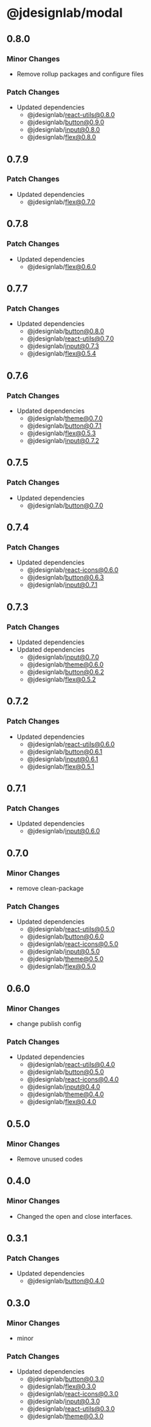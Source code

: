 # @jdesignlab/modal

## 0.8.0

### Minor Changes

- Remove rollup packages and configure files

### Patch Changes

- Updated dependencies
  - @jdesignlab/react-utils@0.8.0
  - @jdesignlab/button@0.9.0
  - @jdesignlab/input@0.8.0
  - @jdesignlab/flex@0.8.0

## 0.7.9

### Patch Changes

- Updated dependencies
  - @jdesignlab/flex@0.7.0

## 0.7.8

### Patch Changes

- Updated dependencies
  - @jdesignlab/flex@0.6.0

## 0.7.7

### Patch Changes

- Updated dependencies
  - @jdesignlab/button@0.8.0
  - @jdesignlab/react-utils@0.7.0
  - @jdesignlab/input@0.7.3
  - @jdesignlab/flex@0.5.4

## 0.7.6

### Patch Changes

- Updated dependencies
  - @jdesignlab/theme@0.7.0
  - @jdesignlab/button@0.7.1
  - @jdesignlab/flex@0.5.3
  - @jdesignlab/input@0.7.2

## 0.7.5

### Patch Changes

- Updated dependencies
  - @jdesignlab/button@0.7.0

## 0.7.4

### Patch Changes

- Updated dependencies
  - @jdesignlab/react-icons@0.6.0
  - @jdesignlab/button@0.6.3
  - @jdesignlab/input@0.7.1

## 0.7.3

### Patch Changes

- Updated dependencies
- Updated dependencies
  - @jdesignlab/input@0.7.0
  - @jdesignlab/theme@0.6.0
  - @jdesignlab/button@0.6.2
  - @jdesignlab/flex@0.5.2

## 0.7.2

### Patch Changes

- Updated dependencies
  - @jdesignlab/react-utils@0.6.0
  - @jdesignlab/button@0.6.1
  - @jdesignlab/input@0.6.1
  - @jdesignlab/flex@0.5.1

## 0.7.1

### Patch Changes

- Updated dependencies
  - @jdesignlab/input@0.6.0

## 0.7.0

### Minor Changes

- remove clean-package

### Patch Changes

- Updated dependencies
  - @jdesignlab/react-utils@0.5.0
  - @jdesignlab/button@0.6.0
  - @jdesignlab/react-icons@0.5.0
  - @jdesignlab/input@0.5.0
  - @jdesignlab/theme@0.5.0
  - @jdesignlab/flex@0.5.0

## 0.6.0

### Minor Changes

- change publish config

### Patch Changes

- Updated dependencies
  - @jdesignlab/react-utils@0.4.0
  - @jdesignlab/button@0.5.0
  - @jdesignlab/react-icons@0.4.0
  - @jdesignlab/input@0.4.0
  - @jdesignlab/theme@0.4.0
  - @jdesignlab/flex@0.4.0

## 0.5.0

### Minor Changes

- Remove unused codes

## 0.4.0

### Minor Changes

- Changed the open and close interfaces.

## 0.3.1

### Patch Changes

- Updated dependencies
  - @jdesignlab/button@0.4.0

## 0.3.0

### Minor Changes

- minor

### Patch Changes

- Updated dependencies
  - @jdesignlab/button@0.3.0
  - @jdesignlab/flex@0.3.0
  - @jdesignlab/react-icons@0.3.0
  - @jdesignlab/input@0.3.0
  - @jdesignlab/react-utils@0.3.0
  - @jdesignlab/theme@0.3.0
